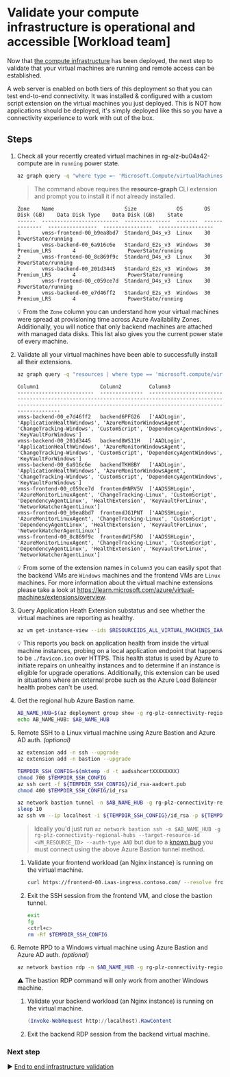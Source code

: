 # Validate your compute infrastructure is operational and accessible [Workload team]

Now that [the compute infrastructure](./07-compute-infra.md) has been deployed, the next step to validate that your virtual machines are running and remote access can be established.

A web server is enabled on both tiers of this deployment so that you can test end-to-end connectivity. It was installed & configured with a custom script extension on the virtual machines you just deployed. This is NOT how applications should be deployed, it's simply deployed like this so you have a connectivity experience to work with out of the box.

## Steps

1. Check all your recently created virtual machines in rg-alz-bu04a42-compute are in `running` power state.

   ```bash
   az graph query -q "where type =~ 'Microsoft.Compute/virtualMachines' and resourceGroup contains 'rg-alz-bu04a42-compute' | project ['Zone'] = tostring(zones[0]), ['Name'] = name, ['Size'] = tostring(properties.hardwareProfile.vmSize), ['OS'] = tostring(properties.storageProfile.osDisk.osType), ['OS Disk (GB)'] = properties.storageProfile.osDisk.diskSizeGB, ['Data Disk Type'] = tostring(properties.storageProfile.dataDisks[0].managedDisk.storageAccountType), ['Data Disk (GB)'] = tostring(properties.storageProfile.dataDisks[0].diskSizeGB), ['State'] = properties.extended.instanceView.powerState.code | sort by ['Zone'] asc, ['OS'] asc" --query 'data[]' -o table
   ````

   > The command above requires the **resource-graph** CLI extension and prompt you to install it if not already installed.

   ```output
   Zone    Name                       Size             OS       OS Disk (GB)    Data Disk Type    Data Disk (GB)    State
   ------  -------------------------  ---------------  -------  --------------  ----------------  ----------------  ------------------
   1       vmss-frontend-00_b9ea8bd7  Standard_D4s_v3  Linux    30                                                  PowerState/running
   1       vmss-backend-00_6a916c6e   Standard_E2s_v3  Windows  30              Premium_LRS       4                 PowerState/running
   2       vmss-frontend-00_8c869f9c  Standard_D4s_v3  Linux    30                                                  PowerState/running
   2       vmss-backend-00_201d3445   Standard_E2s_v3  Windows  30              Premium_LRS       4                 PowerState/running
   3       vmss-frontend-00_c059ce7d  Standard_D4s_v3  Linux    30                                                  PowerState/running
   3       vmss-backend-00_e7d46ff2   Standard_E2s_v3  Windows  30              Premium_LRS       4                 PowerState/running
   ```

   :bulb: From the `Zone` column you can understand how your virtual machines were spread at provisioning time across Azure Availability Zones. Additionally, you will notice that only backend machines are attached with managed data disks. This list also gives you the current power state of every machine.

1. Validate all your virtual machines have been able to successfully install all their extensions.

   ```bash
   az graph query -q "resources | where type == 'microsoft.compute/virtualmachines' and resourceGroup contains 'rg-alz-bu04a42-compute' | extend JoinID = toupper(id), ComputerName = tostring(properties.osProfile.computerName), VMName = name | join kind=leftouter( resources | where type == 'microsoft.compute/virtualmachines/extensions' | extend VMId = toupper(substring(id, 0, indexof(id, '/extensions'))), ExtensionName = name ) on \$left.JoinID == \$right.VMId | order by ExtensionName asc | summarize Extensions = make_list(ExtensionName) by VMName, ComputerName | order by tolower(ComputerName) asc" --query 'data[].[VMName, ComputerName, Extensions]' -o table
   ```

   ```output
   Column1                    Column2         Column3
   -------------------------  --------------  ----------------------------------------------------------------------------------------------------------------------------------------------------------------------------
   vmss-backend-00_e7d46ff2   backend6PFG26   ['AADLogin', 'ApplicationHealthWindows', 'AzureMonitorWindowsAgent', 'ChangeTracking-Windows', 'CustomScript', 'DependencyAgentWindows', 'KeyVaultForWindows']
   vmss-backend-00_201d3445   backend8WS11H   ['AADLogin', 'ApplicationHealthWindows', 'AzureMonitorWindowsAgent', 'ChangeTracking-Windows', 'CustomScript', 'DependencyAgentWindows', 'KeyVaultForWindows']
   vmss-backend-00_6a916c6e   backendTKH8BY   ['AADLogin', 'ApplicationHealthWindows', 'AzureMonitorWindowsAgent', 'ChangeTracking-Windows', 'CustomScript', 'DependencyAgentWindows', 'KeyVaultForWindows']
   vmss-frontend-00_c059ce7d  frontendHNRV5V  ['AADSSHLogin', 'AzureMonitorLinuxAgent', 'ChangeTracking-Linux', 'CustomScript', 'DependencyAgentLinux', 'HealthExtension', 'KeyVaultForLinux', 'NetworkWatcherAgentLinux']
   vmss-frontend-00_b9ea8bd7  frontendJG1PNT  ['AADSSHLogin', 'AzureMonitorLinuxAgent', 'ChangeTracking-Linux', 'CustomScript', 'DependencyAgentLinux', 'HealthExtension', 'KeyVaultForLinux', 'NetworkWatcherAgentLinux']
   vmss-frontend-00_8c869f9c  frontendW1FSRO  ['AADSSHLogin', 'AzureMonitorLinuxAgent', 'ChangeTracking-Linux', 'CustomScript', 'DependencyAgentLinux', 'HealthExtension', 'KeyVaultForLinux', 'NetworkWatcherAgentLinux']
   ```

   :bulb: From some of the extension names in `Column3` you can easily spot that the backend VMs are `Windows` machines and the frontend VMs are `Linux` machines. For more information about the virtual machine extensions please take a look at <https://learn.microsoft.com/azure/virtual-machines/extensions/overview>.

1. Query Application Heath Extension substatus and see whether the virtual machines are reporting as healthy.

   ```bash
   az vm get-instance-view --ids $RESOURCEIDS_ALL_VIRTUAL_MACHINES_IAAS_BASELINE --query "[*].[name, instanceView.extensions[?name=='HealthExtension'||name=='ApplicationHealthWindows'].substatuses[].message]"
   ```

   :bulb: This reports you back on application health from inside the virtual machine instances, probing on a local application endpoint that happens to be `./favicon.ico` over HTTPS. This health status is used by Azure to initiate repairs on unhealthy instances and to determine if an instance is eligible for upgrade operations. Additionally, this extension can be used in situations where an external probe such as the Azure Load Balancer health probes can't be used.

1. Get the regional hub Azure Bastion name.

   ```bash
   AB_NAME_HUB=$(az deployment group show -g rg-plz-connectivity-regional-hubs -n hub-default --query properties.outputs.regionalBastionHostName.value -o tsv)
   echo AB_NAME_HUB: $AB_NAME_HUB
   ```

1. Remote SSH to a Linux virtual machine using Azure Bastion and Azure AD auth. _(optional)_

   ```bash
   az extension add -n ssh --upgrade
   az extension add -n bastion --upgrade

   TEMPDIR_SSH_CONFIG=$(mktemp -d -t aadsshcertXXXXXXXX)
   chmod 700 $TEMPDIR_SSH_CONFIG
   az ssh cert -f ${TEMPDIR_SSH_CONFIG}/id_rsa-aadcert.pub
   chmod 400 $TEMPDIR_SSH_CONFIG/id_rsa
   
   az network bastion tunnel -n $AB_NAME_HUB -g rg-plz-connectivity-regional-hubs --port 4222 --resource-port 22 --target-resource-id $(az vm list --vmss $RESOURCEID_VMSS_FRONTEND_IAAS_BASELINE --query '[0].id' -o tsv) &
   sleep 10
   az ssh vm --ip localhost -i ${TEMPDIR_SSH_CONFIG}/id_rsa -p ${TEMPDIR_SSH_CONFIG}/id_rsa.pub --port 4222
   ```

   > Ideally you'd just run `az network bastion ssh -n $AB_NAME_HUB -g rg-plz-connectivity-regional-hubs --target-resource-id <VM_RESOURCE_ID> --auth-type AAD` but due to a [known bug](https://github.com/Azure/azure-cli-extensions/issues/6408) you must connect using the above Azure Bastion tunnel method.

   1. Validate your frontend workload (an Nginx instance) is running on the virtual machine.

      ```bash
      curl https://frontend-00.iaas-ingress.contoso.com/ --resolve frontend-00.iaas-ingress.contoso.com:443:127.0.0.1 -k
      ```

   1. Exit the SSH session from the frontend VM, and close the bastion tunnel.

      ```bash
      exit
      fg
      <ctrl+c>
      rm -Rf $TEMPDIR_SSH_CONFIG
      ```

1. Remote RPD to a Windows virtual machine using Azure Bastion and Azure AD auth. _(optional)_

   ```bash
   az network bastion rdp -n $AB_NAME_HUB -g rg-plz-connectivity-regional-hubs --target-resource-id $(az vm list --vmss $RESOURCEID_VMSS_BACKEND_IAAS_BASELINE --query '[0].id' -o tsv)
   ```

   :warning: The bastion RDP command will only work from another Windows machine.

   1. Validate your backend workload (an Nginx instance) is running on the virtual machine.

      ```powershell
      (Invoke-WebRequest http://localhost).RawContent
      ```

   1. Exit the backend RDP session from the backend virtual machine.

### Next step

:arrow_forward: [End to end infrastructure validation](./09-validation.md)
